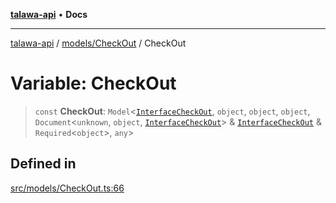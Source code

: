 [**talawa-api**](../../../README.md) • **Docs**

***

[talawa-api](../../../modules.md) / [models/CheckOut](../README.md) / CheckOut

# Variable: CheckOut

> `const` **CheckOut**: `Model`\<[`InterfaceCheckOut`](../interfaces/InterfaceCheckOut.md), `object`, `object`, `object`, `Document`\<`unknown`, `object`, [`InterfaceCheckOut`](../interfaces/InterfaceCheckOut.md)\> & [`InterfaceCheckOut`](../interfaces/InterfaceCheckOut.md) & `Required`\<`object`\>, `any`\>

## Defined in

[src/models/CheckOut.ts:66](https://github.com/PalisadoesFoundation/talawa-api/blob/fe65d855b3d1e3e4af621340e7e8bfa0325634c1/src/models/CheckOut.ts#L66)
